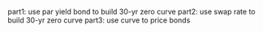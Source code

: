 part1: use par yield bond to build 30-yr zero curve
part2: use swap rate to build 30-yr zero curve
part3: use curve to price bonds
